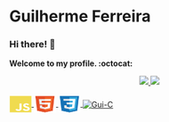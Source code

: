 # Guilherme Ferreira
### Hi there! 👋
**Welcome to my profile. :octocat:**
<div align="center">
  <a href="https://github.com/guifgomes47">
  <img height="180em" src="https://github-readme-stats.vercel.app/api?username=guifgomes47&show_icons=true&theme=monokai&include_all_commits=true&count_private=true"/>
  <img height="180em" src="https://github-readme-stats.vercel.app/api/top-langs/?username=guifgomes47&layout=compact&langs_count=7&theme=monokai"/>
</div>
<div style="display: inline_block"><br>
  <img align="center" alt="Gui-Js" height="30" width="40" src="https://raw.githubusercontent.com/devicons/devicon/master/icons/javascript/javascript-plain.svg">
  <img align="center" alt="Gui-HTML" height="30" width="40" src="https://raw.githubusercontent.com/devicons/devicon/master/icons/html5/html5-original.svg">
  <img align="center" alt="Gui-CSS" height="30" width="40" src="https://raw.githubusercontent.com/devicons/devicon/master/icons/css3/css3-original.svg">
  <img align="center" alt="Gui-C" height="30" width="40"src="https://cdn.jsdelivr.net/gh/devicons/devicon/icons/c/c-original.svg" />
</div>
